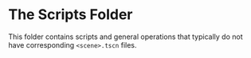# The Scripts Folder

This folder contains scripts and general operations that typically do not have corresponding `<scene>.tscn` files.
